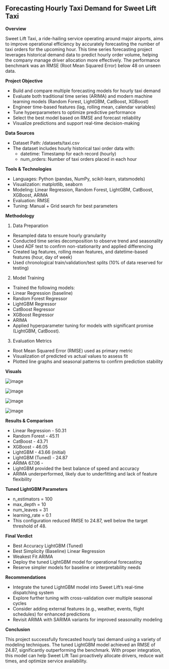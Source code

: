 ##  Forecasting Hourly Taxi Demand for Sweet Lift Taxi

**Overview**

Sweet Lift Taxi, a ride-hailing service operating around major airports, aims to improve operational efficiency by accurately forecasting the number of taxi orders for the upcoming hour. This time series forecasting project leverages historical demand data to predict hourly order volume, helping the company manage driver allocation more effectively. The performance benchmark was an RMSE (Root Mean Squared Error) below 48 on unseen data.

**Project Objective**
- Build and compare multiple forecasting models for hourly taxi demand
- Evaluate both traditional time series (ARIMA) and modern machine learning models (Random Forest, LightGBM, CatBoost, XGBoost)
- Engineer time-based features (lag, rolling mean, calendar variables)
- Tune hyperparameters to optimize predictive performance
- Select the best model based on RMSE and forecast reliability
- Visualize predictions and support real-time decision-making

**Data Sources**
- Dataset Path: /datasets/taxi.csv
- The dataset includes hourly historical taxi order data with:
    - datetime: Timestamp for each record (hourly)
    - num_orders: Number of taxi orders placed in each hour
    
**Tools & Technologies**
- Languages: Python (pandas, NumPy, scikit-learn, statsmodels)
- Visualization: matplotlib, seaborn
- Modeling: Linear Regression, Random Forest, LightGBM, CatBoost, XGBoost, ARIMA
- Evaluation: RMSE
- Tuning: Manual + Grid search for best parameters

**Methodology**
1. Data Preparation
- Resampled data to ensure hourly granularity
- Conducted time series decomposition to observe trend and seasonality
- Used ADF test to confirm non-stationarity and applied differencing
- Created lag features, rolling mean features, and datetime-based features (hour, day of week)
- Used chronological train/validation/test splits (10% of data reserved for testing)
2. Model Training
- Trained the following models:
- Linear Regression (baseline)
- Random Forest Regressor
- LightGBM Regressor
- CatBoost Regressor
- XGBoost Regressor
- ARIMA
- Applied hyperparameter tuning for models with significant promise (LightGBM, CatBoost).
3. Evaluation Metrics
- Root Mean Squared Error (RMSE) used as primary metric
- Visualization of predicted vs actual values to assess fit
- Plotted line graphs and seasonal patterns to confirm prediction stability

**Visuals**

![image](https://github.com/user-attachments/assets/061aced0-b20f-4d5f-86da-df01052350f5)

![image](https://github.com/user-attachments/assets/61cc5b47-82de-4370-a75c-969b278cf58d)

![image](https://github.com/user-attachments/assets/6725c0b5-1046-40fd-98b8-d18d4aabc92b)

![image](https://github.com/user-attachments/assets/7439cbbe-5e01-4837-ac1b-b32fd90be95d)

**Results & Comparison**
- Linear Regression -	50.31
- Random Forest -	45.11
- CatBoost -	43.71
- XGBoost -	46.05
- LightGBM -	43.66 (initial)
- LightGBM (Tuned) -	24.87
- ARIMA	67.06 -
- LightGBM provided the best balance of speed and accuracy
- ARIMA underperformed, likely due to underfitting and lack of feature flexibility

**Tuned LightGBM Parameters**
- n_estimators = 100
- max_depth = 10
- num_leaves = 31
- learning_rate = 0.1
- This configuration reduced RMSE to 24.87, well below the target threshold of 48.

**Final Verdict**
- Best Accuracy	LightGBM (Tuned)
- Best Simplicity (Baseline)	Linear Regression
- Weakest Fit	ARIMA
- Deploy the tuned LightGBM model for operational forecasting
- Reserve simpler models for baseline or interpretability needs

**Recommendations**
- Integrate the tuned LightGBM model into Sweet Lift’s real-time dispatching system
- Explore further tuning with cross-validation over multiple seasonal cycles
- Consider adding external features (e.g., weather, events, flight schedules) for enhanced predictions
- Revisit ARIMA with SARIMA variants for improved seasonality modeling

**Conclusion**

This project successfully forecasted hourly taxi demand using a variety of modeling techniques. The tuned LightGBM model achieved an RMSE of 24.87, significantly outperforming the benchmark. With proper integration, this model can help Sweet Lift Taxi proactively allocate drivers, reduce wait times, and optimize service availability.
